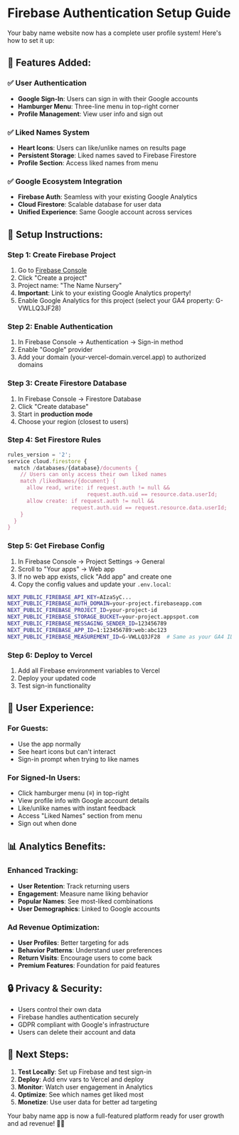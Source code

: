 # Firebase Authentication Setup Guide

Your baby name website now has a complete user profile system! Here's how to set it up:

## 🚀 Features Added:

### ✅ User Authentication

- **Google Sign-In**: Users can sign in with their Google accounts
- **Hamburger Menu**: Three-line menu in top-right corner
- **Profile Management**: View user info and sign out

### ✅ Liked Names System

- **Heart Icons**: Users can like/unlike names on results page
- **Persistent Storage**: Liked names saved to Firebase Firestore
- **Profile Section**: Access liked names from menu

### ✅ Google Ecosystem Integration

- **Firebase Auth**: Seamless with your existing Google Analytics
- **Cloud Firestore**: Scalable database for user data
- **Unified Experience**: Same Google account across services

## 🔧 Setup Instructions:

### Step 1: Create Firebase Project

1. Go to [Firebase Console](https://console.firebase.google.com/)
2. Click "Create a project"
3. Project name: "The Name Nursery"
4. **Important**: Link to your existing Google Analytics property!
5. Enable Google Analytics for this project (select your GA4 property: G-VWLLQ3JF28)

### Step 2: Enable Authentication

1. In Firebase Console → Authentication → Sign-in method
2. Enable "Google" provider
3. Add your domain (your-vercel-domain.vercel.app) to authorized domains

### Step 3: Create Firestore Database

1. In Firebase Console → Firestore Database
2. Click "Create database"
3. Start in **production mode**
4. Choose your region (closest to users)

### Step 4: Set Firestore Rules

```javascript
rules_version = '2';
service cloud.firestore {
  match /databases/{database}/documents {
    // Users can only access their own liked names
    match /likedNames/{document} {
      allow read, write: if request.auth != null &&
                         request.auth.uid == resource.data.userId;
      allow create: if request.auth != null &&
                    request.auth.uid == request.resource.data.userId;
    }
  }
}
```

### Step 5: Get Firebase Config

1. In Firebase Console → Project Settings → General
2. Scroll to "Your apps" → Web app
3. If no web app exists, click "Add app" and create one
4. Copy the config values and update your `.env.local`:

```bash
NEXT_PUBLIC_FIREBASE_API_KEY=AIzaSyC...
NEXT_PUBLIC_FIREBASE_AUTH_DOMAIN=your-project.firebaseapp.com
NEXT_PUBLIC_FIREBASE_PROJECT_ID=your-project-id
NEXT_PUBLIC_FIREBASE_STORAGE_BUCKET=your-project.appspot.com
NEXT_PUBLIC_FIREBASE_MESSAGING_SENDER_ID=123456789
NEXT_PUBLIC_FIREBASE_APP_ID=1:123456789:web:abc123
NEXT_PUBLIC_FIREBASE_MEASUREMENT_ID=G-VWLLQ3JF28  # Same as your GA4 ID
```

### Step 6: Deploy to Vercel

1. Add all Firebase environment variables to Vercel
2. Deploy your updated code
3. Test sign-in functionality

## 🎯 User Experience:

### For Guests:

- Use the app normally
- See heart icons but can't interact
- Sign-in prompt when trying to like names

### For Signed-In Users:

- Click hamburger menu (≡) in top-right
- View profile info with Google account details
- Like/unlike names with instant feedback
- Access "Liked Names" section from menu
- Sign out when done

## 📊 Analytics Benefits:

### Enhanced Tracking:

- **User Retention**: Track returning users
- **Engagement**: Measure name liking behavior
- **Popular Names**: See most-liked combinations
- **User Demographics**: Linked to Google accounts

### Ad Revenue Optimization:

- **User Profiles**: Better targeting for ads
- **Behavior Patterns**: Understand user preferences
- **Return Visits**: Encourage users to come back
- **Premium Features**: Foundation for paid features

## 🔒 Privacy & Security:

- Users control their own data
- Firebase handles authentication securely
- GDPR compliant with Google's infrastructure
- Users can delete their account and data

## 🚀 Next Steps:

1. **Test Locally**: Set up Firebase and test sign-in
2. **Deploy**: Add env vars to Vercel and deploy
3. **Monitor**: Watch user engagement in Analytics
4. **Optimize**: See which names get liked most
5. **Monetize**: Use user data for better ad targeting

Your baby name app is now a full-featured platform ready for user growth and ad revenue! 🍼✨
